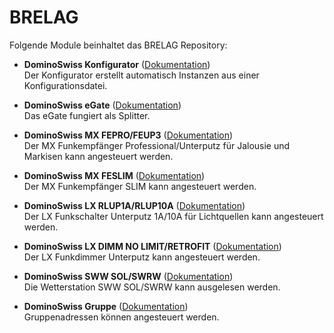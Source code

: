 # BRELAG

Folgende Module beinhaltet das BRELAG Repository:

- __DominoSwiss Konfigurator__ ([Dokumentation](DominoSwissConfigurator))  
    Der Konfigurator erstellt automatisch Instanzen aus einer Konfigurationsdatei.

- __DominoSwiss eGate__ ([Dokumentation](DominoSwissEGate))  
	Das eGate fungiert als Splitter.

- __DominoSwiss MX FEPRO/FEUP3__ ([Dokumentation](DominoSwissMXFEShutter))  
	Der MX Funkempfänger Professional/Unterputz für Jalousie und Markisen kann angesteuert werden.

- __DominoSwiss MX FESLIM__ ([Dokumentation](DominoSwissMXFESLIM))  
	Der MX Funkempfänger SLIM kann angesteuert werden.

- __DominoSwiss LX RLUP1A/RLUP10A__ ([Dokumentation](DominoSwissMXRLUP))  
	Der LX Funkschalter Unterputz 1A/10A für Lichtquellen kann angesteuert werden.

- __DominoSwiss LX DIMM NO LIMIT/RETROFIT__ ([Dokumentation](DominoSwissMXLXDIMM))  
	Der LX Funkdimmer Unterputz kann angesteuert werden.

- __DominoSwiss SWW SOL/SWRW__ ([Dokumentation](DominoSwissWeatherstation))  
	Die Wetterstation SWW SOL/SWRW kann ausgelesen werden.
	
- __DominoSwiss Gruppe__ ([Dokumentation](DominoSwissGroup))  
    Gruppenadressen können angesteuert werden.